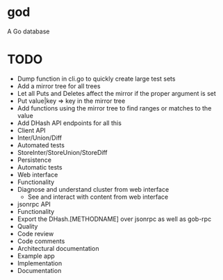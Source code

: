 god
===

A Go database

# TODO

* Dump function in cli.go to quickly create large test sets
* Add a mirror tree for all trees
 * Let all Puts and Deletes affect the mirror if the proper argument is set
 * Put value|key => key in the mirror tree
 * Add functions using the mirror tree to find ranges or matches to the value
 * Add DHash API endpoints for all this
* Client API
 * Inter/Union/Diff
  * Automated tests
 * StoreInter/StoreUnion/StoreDiff
* Persistence
 * Automatic tests
* Web interface
 * Functionality
  * Diagnose and understand cluster from web interface
	* See and interact with content from web interface
* jsonrpc API
 * Functionality
  * Export the DHash.[METHODNAME] over jsonrpc as well as gob-rpc
* Quality
 * Code review
 * Code comments
 * Architectural documentation
* Example app
 * Implementation
 * Documentation

